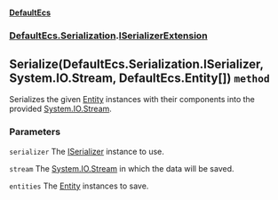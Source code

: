#### [DefaultEcs](./DefaultEcs.md 'DefaultEcs')
### [DefaultEcs.Serialization](./DefaultEcs.md#DefaultEcs-Serialization 'DefaultEcs.Serialization').[ISerializerExtension](./DefaultEcs-Serialization-ISerializerExtension.md 'DefaultEcs.Serialization.ISerializerExtension')
## Serialize(DefaultEcs.Serialization.ISerializer, System.IO.Stream, DefaultEcs.Entity[]) `method`
Serializes the given [Entity](./DefaultEcs-Entity.md 'DefaultEcs.Entity') instances with their components into the provided [System.IO.Stream](https://docs.microsoft.com/en-us/dotnet/api/System.IO.Stream 'System.IO.Stream').
### Parameters

<a name='DefaultEcs-Serialization-ISerializerExtension-Serialize(DefaultEcs-Serialization-ISerializer-_System-IO-Stream-_DefaultEcs-Entity--)-serializer'></a>
`serializer`
The [ISerializer](./DefaultEcs-Serialization-ISerializer.md 'DefaultEcs.Serialization.ISerializer') instance to use.

<a name='DefaultEcs-Serialization-ISerializerExtension-Serialize(DefaultEcs-Serialization-ISerializer-_System-IO-Stream-_DefaultEcs-Entity--)-stream'></a>
`stream`
The [System.IO.Stream](https://docs.microsoft.com/en-us/dotnet/api/System.IO.Stream 'System.IO.Stream') in which the data will be saved.

<a name='DefaultEcs-Serialization-ISerializerExtension-Serialize(DefaultEcs-Serialization-ISerializer-_System-IO-Stream-_DefaultEcs-Entity--)-entities'></a>
`entities`
The [Entity](./DefaultEcs-Entity.md 'DefaultEcs.Entity') instances to save.
